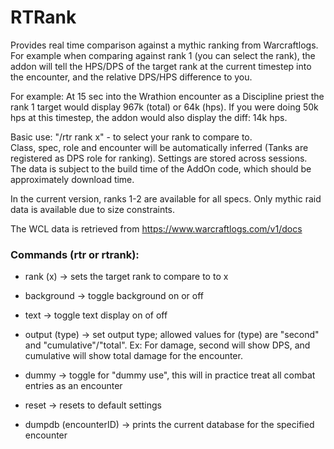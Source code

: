 # RTRank
Provides real time comparison against a mythic ranking from Warcraftlogs.  
For example when comparing against rank 1 (you can select the rank), the addon will tell the HPS/DPS of the
target rank at the current timestep into the encounter, and the relative DPS/HPS difference to you. 

For example: At 15 sec into the Wrathion encounter as a Discipline priest the rank 1 target would 
display 967k (total) or 64k (hps). If you were doing 50k hps at this timestep, the addon would also display the diff: 14k hps.

Basic use: "/rtr rank x" - to select your rank to compare to.  
Class, spec, role and encounter will be automatically inferred (Tanks are registered as DPS role for ranking).
Settings are stored across sessions.  
The data is subject to the build time of the AddOn code, which should be approximately download time.

In the current version, ranks 1-2 are available for all specs.
Only mythic raid data is available due to size constraints.

The WCL data is retrieved from https://www.warcraftlogs.com/v1/docs

### Commands (rtr or rtrank):  
* rank (x) -> sets the target rank to compare to to x
* background -> toggle background on or off
* text -> toggle text display on of off
* output (type) -> set output type; allowed values for (type) are "second" and "cumulative"/"total". Ex: For damage, second will show DPS, and cumulative will show total damage for the encounter.

* dummy -> toggle for "dummy use", this will in practice treat all combat entries as an encounter
* reset -> resets to default settings
* dumpdb (encounterID)  -> prints the current database for the specified encounter